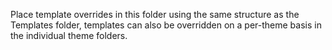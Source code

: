 Place template overrides in this folder using the same structure as the Templates folder,
templates can also be overridden on a per-theme basis in the individual theme folders.
